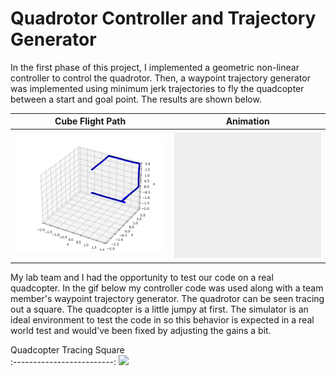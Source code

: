 # Quadrotor Controller and Trajectory Generator

In the first phase of this project, I implemented a geometric non-linear controller to control the quadrotor. Then, a waypoint trajectory
generator was implemented using minimum jerk trajectories to fly the quadcopter between a start and goal point. The results are shown below.



Cube Flight Path         |  Animation
:-------------------------:|:-------------------------:
![](animation/cube_path.png)        |  ![](animation/cube.gif)

My lab team and I had the opportunity to test our code on a real quadcopter. In the gif below my controller code was used along with
a team member's waypoint trajectory generator. The quadrotor can be seen tracing out a square. The quadcopter is a little jumpy at first. The simulator is an ideal environment to test the code in so this behavior is expected in a real world test and would've been fixed by adjusting the gains a bit. 

Quadcopter Tracing Square     
:-------------------------:
![](animation/real.gif)

